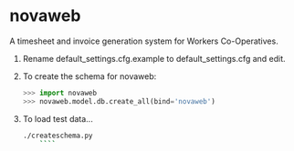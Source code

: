 # novaweb
A timesheet and invoice generation system for Workers Co-Operatives.

1. Rename default_settings.cfg.example to default_settings.cfg and edit.

1. To create the schema for novaweb:
    ```py
    >>> import novaweb
    >>> novaweb.model.db.create_all(bind='novaweb')
    ```
1. To load test data...
    ```sh
    ./createschema.py
		````
